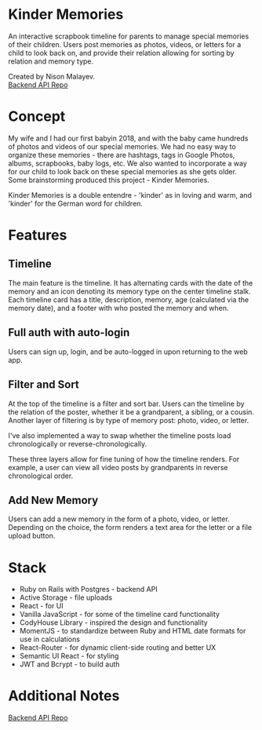 <!-- <img alt="logo" src="src/assets/logo.png" style="margin-left: -100px; margin-top: -100px; margin-bottom: -150px"> -->

# Kinder Memories

An interactive scrapbook timeline for parents to manage special memories of their children. Users post memories as photos, videos, or letters for a child to look back on, and provide their relation allowing for sorting by relation and memory type.

Created by Nison Malayev. </br>
[Backend API Repo](https://github.com/nmala/kinder-memories-backend)

# Concept

My wife and I had our first babyin 2018, and with the baby came hundreds of photos and videos of our special memories. We had no easy way to organize these memories - there are hashtags, tags in Google Photos, albums, scrapbooks, baby logs, etc. We also wanted to incorporate a way for our child to look back on these special memories as she gets older. Some brainstorming produced this project - Kinder Memories.

Kinder Memories is a double entendre - 'kinder' as in loving and warm, and 'kinder' for the German word for children.

# Features

## Timeline

The main feature is the timeline. It has alternating cards with the date of the memory and an icon denoting its memory type on the center timeline stalk. Each timeline card has a title, description, memory, age (calculated via the memory date), and a footer with who posted the memory and when.

## Full auth with auto-login

Users can sign up, login, and be auto-logged in upon returning to the web app.

## Filter and Sort

At the top of the timeline is a filter and sort bar. Users can the timeline by the relation of the poster, whether it be a grandparent, a sibling, or a cousin. Another layer of filtering is by type of memory post: photo, video, or letter.

I've also implemented a way to swap whether the timeline posts load chronologically or reverse-chronologically.

These three layers allow for fine tuning of how the timeline renders. For example, a user can view all video posts by grandparents in reverse chronological order.

## Add New Memory

Users can add a new memory in the form of a photo, video, or letter. Depending on the choice, the form renders a text area for the letter or a file upload button.

# Stack

- Ruby on Rails with Postgres - backend API
- Active Storage - file uploads
- React - for UI
- Vanilla JavaScript - for some of the timeline card functionality
- CodyHouse Library - inspired the design and functionality
- MomentJS - to standardize between Ruby and HTML date formats for use in calculations
- React-Router - for dynamic client-side routing and better UX
- Semantic UI React - for styling
- JWT and Bcrypt - to build auth

# Additional Notes

[Backend API Repo](https://github.com/nmala/kinder-memories-backend)
